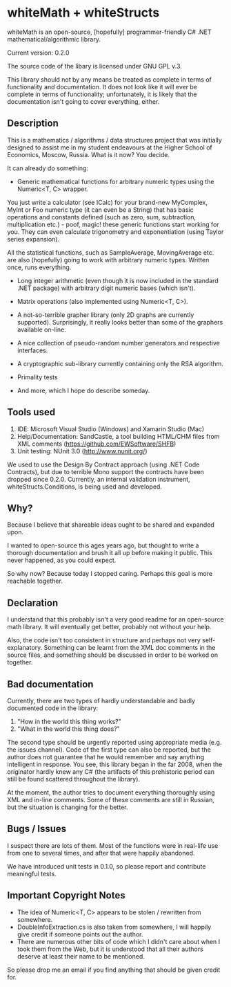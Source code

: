 # whiteMath + whiteStructs

whiteMath is an open-source, [hopefully] programmer-friendly C# .NET mathematical/algorithmic library.

Current version: 0.2.0

The source code of the libary is licensed under GNU GPL v.3.

This library should not by any means be treated as complete in terms of functionality and documentation. It does not look like it will ever be complete in terms of functionality; unfortunately, it is likely that the documentation isn't going to cover everything, either.

## Description

This is a mathematics / algorithms / data structures project that was initially designed to assist me in my student endeavours at the Higher School of Economics, Moscow, Russia. What is it now? You decide.

It can already do something:

- Generic mathematical functions for arbitrary numeric types using the Numeric<T, C> wrapper. 

You just write a calculator (see ICalc<T>) for your brand-new MyComplex, MyInt or Foo numeric type (it can even be a String) that has basic operations and constants defined (such as zero, sum, subtraction, multiplication etc.) - poof, magic! these generic functions start working for you. They can even calculate trigonometry and exponentiation (using Taylor series expansion).

All the statistical functions, such as SampleAverage, MovingAverage etc. are also (hopefully) going to work with arbitrary numeric types. Written once, runs everything.

- Long integer arithmetic (even though it is now included in the standard .NET package) with arbitrary digit numeric bases (which isn't).

- Matrix operations (also implemented using Numeric<T, C>).

- A not-so-terrible grapher library (only 2D graphs are currently supported). Surprisingly, it really looks better than some of the graphers available on-line. 

- A nice collection of pseudo-random number generators and respective interfaces.

- A cryptographic sub-library currently containing only the RSA algorithm.

- Primality tests

- And more, which I hope do describe someday.

## Tools used

1. IDE: Microsoft Visual Studio (Windows) and Xamarin Studio (Mac)
2. Help/Documentation: SandCastle, a tool building HTML/CHM files from XML comments (https://github.com/EWSoftware/SHFB)
3. Unit testing: NUnit 3.0 (http://www.nunit.org/)

We used to use the Design By Contract approach (using .NET Code Contracts), but due to terrible Mono support the contracts have been dropped since 0.2.0. Currently, an internal validation instrument, whiteStructs.Conditions, is being used and developed.

## Why?

Because I believe that shareable ideas ought to be shared and expanded upon.

I wanted to open-source this ages years ago, but thought to write a thorough documentation and brush it all up before making it public. This never happened, as you could expect.

So why now? Because today I stopped caring. Perhaps this goal is more reachable together.

## Declaration

I understand that this probably isn't a very good readme for an open-source math library. It will eventually get better, probably not without your help.

Also, the code isn't too consistent in structure and perhaps not very self-explanatory. Something can be learnt from the XML doc comments in the source files, and something should be discussed in order to be worked on together.

## Bad documentation

Currently, there are two types of hardly understandable and badly documented code in the library:

1. "How in the world this thing works?"
2. "What in the world this thing does?"

The second type should be urgently reported using appropriate media (e.g. the issues channel). Code of the first type can also be reported, but the author does not guarantee that he would remember and say anything intelligent in response. You see, this library began in the far 2008, when the originator hardly knew any C# (the artifacts of this prehistoric period can still be found scattered throughout the library).

At the moment, the author tries to document everything thoroughly using XML and in-line comments. Some of these comments are still in Russian, but the situation is changing for the better.

## Bugs / Issues

I suspect there are lots of them. Most of the functions were in real-life use from one to several times, and after that were happily abandoned.

We have introduced unit tests in 0.1.0, so please report and contribute meaningful tests.

## Important Copyright Notes

- The idea of Numeric<T, C> appears to be stolen / rewritten from somewhere.
- DoubleInfoExtraction.cs is also taken from somewhere, I will happily give credit if someone points out the author.
- There are numerous other bits of code which I didn't care about when I took them from the Web, but it is understood that all their authors deserve at least their name to be mentioned. 

So please drop me an email if you find anything that should be given credit for.